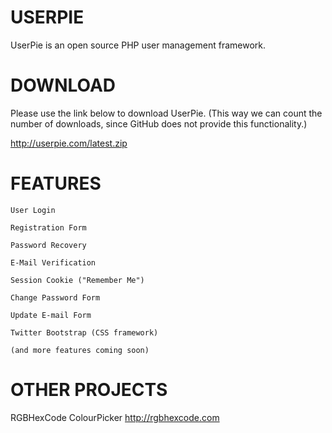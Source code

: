 USERPIE
============

UserPie is an open source PHP user management framework.

DOWNLOAD
============

Please use the link below to download UserPie. (This way we can count the number of downloads, since GitHub does not provide this functionality.)

http://userpie.com/latest.zip


FEATURES
============

    User Login

    Registration Form

    Password Recovery

    E-Mail Verification

    Session Cookie ("Remember Me")

    Change Password Form

    Update E-mail Form

    Twitter Bootstrap (CSS framework)

    (and more features coming soon)

OTHER PROJECTS
===============

RGBHexCode ColourPicker
http://rgbhexcode.com
